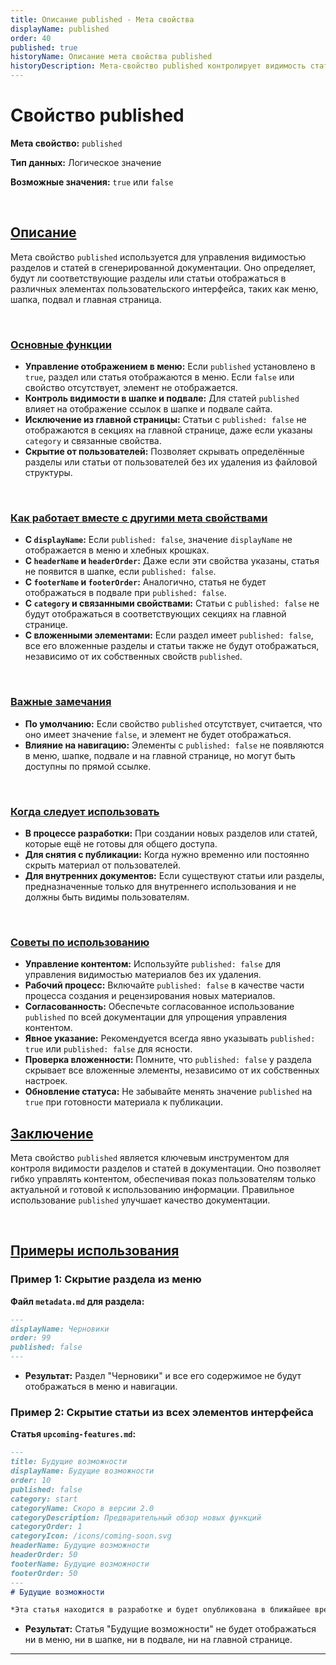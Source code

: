 ```yaml
---
title: Описание published - Мета свойства
displayName: published
order: 40
published: true
historyName: Описание мета свойства published
historyDescription: Мета-свойство published контролирует видимость статьи или раздела в меню, шапке и на главной странице документации.
---
```


# Свойство published

**Мета свойство:** `published`

**Тип данных:** Логическое значение

**Возможные значения:**  `true` или `false`

<br/>

## [Описание](description)

Мета свойство `published` используется для управления видимостью разделов и статей в сгенерированной документации. Оно определяет, будут ли соответствующие
разделы или статьи отображаться в различных элементах пользовательского интерфейса, таких как меню, шапка, подвал и главная страница.

<br/>

### [Основные функции](basic-functions)

- **Управление отображением в меню:** Если `published` установлено в `true`, раздел или статья отображаются в меню. Если `false` или свойство отсутствует, элемент не отображается.
- **Контроль видимости в шапке и подвале:** Для статей `published` влияет на отображение ссылок в шапке и подвале сайта.
- **Исключение из главной страницы:** Статьи с `published: false` не отображаются в секциях на главной странице, даже если указаны `category` и связанные свойства.
- **Скрытие от пользователей:** Позволяет скрывать определённые разделы или статьи от пользователей без их удаления из файловой структуры.

<br/>

### [Как работает вместе с другими мета свойствами](with-other-properties)

- **С `displayName`:** Если `published: false`, значение `displayName` не отображается в меню и хлебных крошках.
- **С `headerName` и `headerOrder`:** Даже если эти свойства указаны, статья не появится в шапке, если `published: false`.
- **С `footerName` и `footerOrder`:** Аналогично, статья не будет отображаться в подвале при `published: false`.
- **С `category` и связанными свойствами:** Статьи с `published: false` не будут отображаться в соответствующих секциях на главной странице.
- **С вложенными элементами:** Если раздел имеет `published: false`, все его вложенные разделы и статьи также не будут отображаться, независимо от их собственных свойств `published`.

<br/>

### [Важные замечания](notes)

- **По умолчанию:** Если свойство `published` отсутствует, считается, что оно имеет значение `false`, и элемент не будет отображаться.
- **Влияние на навигацию:** Элементы с `published: false` не появляются в меню, шапке, подвале и на главной странице, но могут быть доступны по прямой ссылке.

<br/>

### [Когда следует использовать](when-to-use)

- **В процессе разработки:** При создании новых разделов или статей, которые ещё не готовы для общего доступа.
- **Для снятия с публикации:** Когда нужно временно или постоянно скрыть материал от пользователей.
- **Для внутренних документов:** Если существуют статьи или разделы, предназначенные только для внутреннего использования и не должны быть видимы пользователям.

<br/>

### [Советы по использованию](advice)

- **Управление контентом:** Используйте `published: false` для управления видимостью материалов без их удаления.
- **Рабочий процесс:** Включайте `published: false` в качестве части процесса создания и рецензирования новых материалов.
- **Согласованность:** Обеспечьте согласованное использование `published` по всей документации для упрощения управления контентом.
- **Явное указание:** Рекомендуется всегда явно указывать `published: true` или `published: false` для ясности.
- **Проверка вложенности:** Помните, что `published: false` у раздела скрывает все вложенные элементы, независимо от их собственных настроек.
- **Обновление статуса:** Не забывайте менять значение `published` на `true` при готовности материала к публикации.


## [Заключение](conclusion)

Мета свойство `published` является ключевым инструментом для контроля видимости разделов и статей в документации. Оно позволяет гибко управлять контентом,
обеспечивая показ пользователям только актуальной и готовой к использованию информации. Правильное использование `published` улучшает качество документации.

<br/>

## [Примеры использования](examples)

### Пример 1: Скрытие раздела из меню

**Файл `metadata.md` для раздела:**

```md
---
displayName: Черновики
order: 99
published: false
---
```

- **Результат:** Раздел "Черновики" и все его содержимое не будут отображаться в меню и навигации.

### Пример 2: Скрытие статьи из всех элементов интерфейса

**Статья `upcoming-features.md`:**

```md
---
title: Будущие возможности
displayName: Будущие возможности
order: 10
published: false
category: start
categoryName: Скоро в версии 2.0
categoryDescription: Предварительный обзор новых функций
categoryOrder: 1
categoryIcon: /icons/coming-soon.svg
headerName: Будущие возможности
headerOrder: 50
footerName: Будущие возможности
footerOrder: 50
---
# Будущие возможности

*Эта статья находится в разработке и будет опубликована в ближайшее время.*
```

- **Результат:** Статья "Будущие возможности" не будет отображаться ни в меню, ни в шапке, ни в подвале, ни на главной странице.

---
